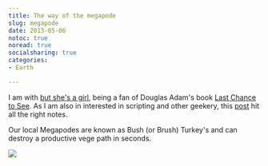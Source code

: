 ```yaml
---
title: The way of the megapode
slug: megapode
date: 2013-05-06
notoc: true
noread: true
socialsharing: true
categories: 
- Earth

---
```

I am with [but she's a girl][rousette], being a fan of Douglas Adam's book [Last Chance to See][amazon]. As I am also in interested in scripting and other geekery, this [post][rousette 2] hit all the right notes.

Our local Megapodes are known as Bush (or Brush) Turkey's and can destroy a productive vege path in seconds.

![][williampickup]

[amazon]: http://www.amazon.com/gp/product/0345371984/tag=slowlane-20
[rousette]: http://www.rousette.org.uk
[rousette 2]: http://www.rousette.org.uk/blog/archives/the-way-of-the-megapode
[williampickup]: https://williampickup.org/uploads/2014/02/440px-Alectura_lathami.jpg
